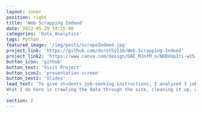 ```yaml
---
layout: inner
position: right
title: 'Web Scrapping Indeed'
date: 2022-05-29 14:15:00
categories: 'Data_Analytics'
tags: Python
featured_image: '/img/posts/scrapeIndeed.jpg'
project_link: 'https://github.com/dorothy110/Web-Scrapping-Indeed'
project_link2: 'https://www.canva.com/design/DAE_MJnfM_o/NEBVUp3ri-w15J-hCT6Qfw/view?utm_content=DAE_MJnfM_o&utm_campaign=designshare&utm_medium=link&utm_source=publishsharelink'
button_icon: 'github'
button_text: 'Visit Project'
button_icon2: 'presentation-screen'
button_text2: 'Slides'
lead_text: 'To give students job-seeking instructions, I analyzed 3 job positions based in 3 cities: Software Developer, UX Programmer, Data Analyst on the Indeed website in San Francisco, Chicago, and New York by web scraping Indeed website. <br>
What I do here is crawling the data through the site, cleaning it up, and analyzing and visualizing it. The following techniques are applied: Pandas, URlib, RE, requests, Itertools, BS4, Time, Numpy, Plotly, NLP, and Gensim.
'
section: 2
---
```

